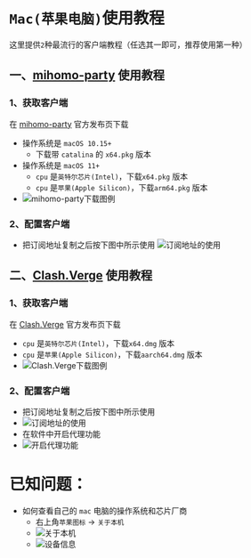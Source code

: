 # `Mac(苹果电脑)`使用教程

这里提供`2`种最流行的客户端教程（任选其一即可，推荐使用第一种）
## 一、[mihomo-party](https://github.com/mihomo-party-org/mihomo-party/releases) 使用教程
### 1、获取客户端
在 [mihomo-party](https://github.com/mihomo-party-org/mihomo-party/releases) 官方发布页下载
- 操作系统是 `macOS 10.15+` 
  - 下载带 `catalina` 的 `x64.pkg` 版本
- 操作系统是 `macOS 11+` 
  - `cpu` 是`英特尔芯片(Intel)`，下载`x64.pkg` 版本
  - `cpu` 是`苹果(Apple Silicon)`，下载`arm64.pkg` 版本
- ![mihomo-party下载图例](3.png)

### 2、配置客户端
- 把订阅地址复制之后按下图中所示使用
![订阅地址的使用](5.png)

## 二、[Clash.Verge](https://github.com/clash-verge-rev/clash-verge-rev/releases) 使用教程
### 1、获取客户端

在 [Clash.Verge](https://github.com/clash-verge-rev/clash-verge-rev/releases) 官方发布页下载

- `cpu` 是`英特尔芯片(Intel)`，下载`x64.dmg` 版本
- `cpu` 是`苹果(Apple Silicon)`，下载`aarch64.dmg` 版本
- ![Clash.Verge下载图例](4.png)

### 2、配置客户端
- 把订阅地址复制之后按下图中所示使用
- ![订阅地址的使用](1.png)
- 在软件中开启代理功能
- ![开启代理功能](2.png)

# 已知问题：
- 如何查看自己的 `mac` 电脑的操作系统和芯片厂商
  - 右上角`苹果图标` -> `关于本机` 
  - ![关于本机](6.png)
  - ![设备信息](7.png)